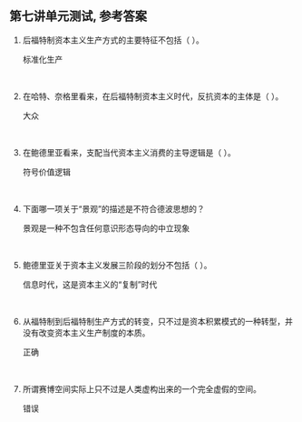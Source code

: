 ##	第七讲单元测试, 参考答案

1.	后福特制资本主义生产方式的主要特征不包括（ ）。

	标准化生产

	<br>

2.	在哈特、奈格里看来，在后福特制资本主义时代，反抗资本的主体是（ ）。

	大众

	<br>

3.	在鲍德里亚看来，支配当代资本主义消费的主导逻辑是（ ）。

	符号价值逻辑

	<br>

4.	下面哪一项关于“景观”的描述是不符合德波思想的？

	景观是一种不包含任何意识形态导向的中立现象

	<br>

5.	鲍德里亚关于资本主义发展三阶段的划分不包括（ ）。

	信息时代，这是资本主义的“复制”时代

	<br>

6.	从福特制到后福特制生产方式的转变，只不过是资本积累模式的一种转型，并没有改变资本主义生产制度的本质。

	正确

	<br>

7.	所谓赛博空间实际上只不过是人类虚构出来的一个完全虚假的空间。

	错误

	<br>
